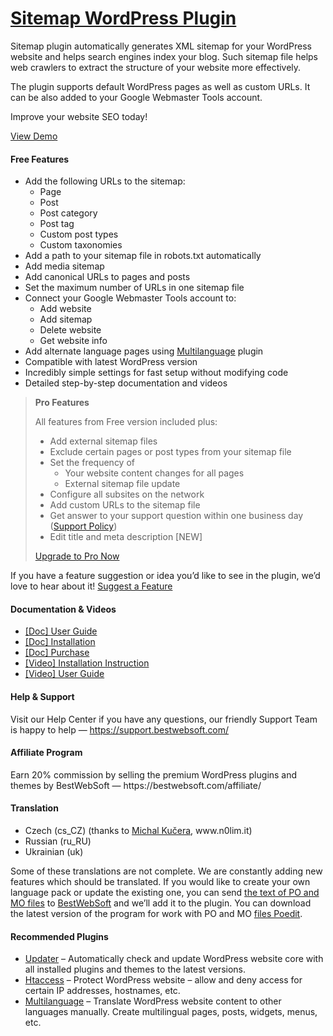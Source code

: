 <a href="https://bestwebsoft.com/products/wordpress/plugins/google-sitemap/" target=_blank>Sitemap WordPress Plugin</a>
========================

<p>Sitemap plugin automatically generates XML sitemap for your WordPress website and helps search engines index your blog. Such sitemap file helps web crawlers to extract the structure of your website more effectively.</p>
<p>The plugin supports default WordPress pages as well as custom URLs. It can be also added to your Google Webmaster Tools account.</p>
<p>Improve your website SEO today!</p>
<p><a href="https://bestwebsoft.com/demo-for-google-sitemap/?ref=readme" rel="nofollow ugc">View Demo</a></p>
<p><span class="embed-youtube" style="text-align:center; display: block;"></span></p>
<h4>Free Features</h4>
<ul>
<li>Add the following URLs to the sitemap:
<ul>
<li>Page</li>
<li>Post</li>
<li>Post category</li>
<li>Post tag</li>
<li>Custom post types</li>
<li>Custom taxonomies</li>
</ul>
</li>
<li>Add a path to your sitemap file in robots.txt automatically</li>
<li>Add media sitemap</li>
<li>Add canonical URLs to pages and posts</li>
<li>Set the maximum number of URLs in one sitemap file</li>
<li>Connect your Google Webmaster Tools account to:
<ul>
<li>Add website</li>
<li>Add sitemap</li>
<li>Delete website</li>
<li>Get website info</li>
</ul>
</li>
<li>Add alternate language pages using <a href="http://bestwebsoft.com/products/multilanguage/?k=9f9a6f0b1b0b0a093b99ad9ddb4d8759" rel="nofollow ugc">Multilanguage</a> plugin</li>
<li>Compatible with latest WordPress version</li>
<li>Incredibly simple settings for fast setup without modifying code</li>
<li>Detailed step-by-step documentation and videos</li>
</ul>
<blockquote>
<p><strong>Pro Features</strong></p>
<p>All features from Free version included plus:</p>
<ul>
<li>Add external sitemap files</li>
<li>Exclude certain pages or post types from your sitemap file</li>
<li>Set the frequency of
<ul>
<li>Your website content changes for all pages</li>
<li>External sitemap file update</li>
</ul>
</li>
<li>Configure all subsites on the network</li>
<li>Add custom URLs to the sitemap file</li>
<li>Get answer to your support question within one business day (<a href="https://bestwebsoft.com/support-policy/" rel="nofollow ugc">Support Policy</a>)</li>
<li>Edit title and meta description [NEW]</li>
</ul>
<p><a href="https://bestwebsoft.com/products/wordpress/plugins/google-sitemap/?k=8b735c0f7ca51187b5062d5e4f40058b" rel="nofollow ugc">Upgrade to Pro Now</a></p>
</blockquote>
<p>If you have a feature suggestion or idea you&#8217;d like to see in the plugin, we&#8217;d love to hear about it! <a href="https://support.bestwebsoft.com/hc/en-us/requests/new" rel="nofollow ugc">Suggest a Feature</a></p>
<h4>Documentation &amp; Videos</h4>
<ul>
<li><a href="https://bestwebsoft.com/documentation/sitemap/sitemap-user-guide/" rel="nofollow ugc">[Doc] User Guide</a></li>
<li><a href="https://bestwebsoft.com/documentation/how-to-install-a-wordpress-product/how-to-install-a-wordpress-plugin/" rel="nofollow ugc">[Doc] Installation</a></li>
<li><a href="https://bestwebsoft.com/documentation/how-to-purchase-a-wordpress-plugin/how-to-purchase-wordpress-plugin-from-bestwebsoft/" rel="nofollow ugc">[Doc] Purchase</a></li>
<li><a href="https://www.youtube.com/watch?v=NKlAnFTzNrQ" rel="nofollow ugc">[Video] Installation Instruction</a></li>
<li><a href="https://www.youtube.com/watch?v=hzz0_Yj4gaQ" rel="nofollow ugc">[Video] User Guide</a></li>
</ul>
<h4>Help &amp; Support</h4>
<p>Visit our Help Center if you have any questions, our friendly Support Team is happy to help — <a href="https://support.bestwebsoft.com/" rel="nofollow ugc">https://support.bestwebsoft.com/</a></p>
<h4>Affiliate Program</h4>
<p>Earn 20% commission by selling the premium WordPress plugins and themes by BestWebSoft — https://bestwebsoft.com/affiliate/</p>
<h4>Translation</h4>
<ul>
<li>Czech (cs_CZ) (thanks to <a href="mailto:&#107;&#117;&#x63;&#x65;&#114;&#x61;&#x6d;&#105;&#064;&#x67;&#109;&#097;&#x69;&#108;&#046;&#x63;&#x6f;&#109;" rel="nofollow ugc">Michal Kučera</a>, www.n0lim.it)</li>
<li>Russian (ru_RU)</li>
<li>Ukrainian (uk)</li>
</ul>
<p>Some of these translations are not complete. We are constantly adding new features which should be translated. If you would like to create your own language pack or update the existing one, you can send <a href="https://codex.wordpress.org/Translating_WordPress" rel="nofollow ugc">the text of PO and MO files</a> to <a href="https://support.bestwebsoft.com/hc/en-us/requests/new" rel="nofollow ugc">BestWebSoft</a> and we&#8217;ll add it to the plugin. You can download the latest version of the program for work with PO and MO <a href="http://www.poedit.net/download.php" rel="nofollow ugc">files Poedit</a>.</p>
<h4>Recommended Plugins</h4>
<ul>
<li><a href="https://bestwebsoft.com/products/wordpress/plugins/updater/?k=4b7b8eac2b35e12eaa2d51359f49cfb2" rel="nofollow ugc">Updater</a> &#8211; Automatically check and update WordPress website core with all installed plugins and themes to the latest versions.</li>
<li><a href="https://bestwebsoft.com/products/wordpress/plugins/htaccess/?k=6f8794059b2a6618808fa7ac6401ba6e" rel="nofollow ugc">Htaccess</a> &#8211; Protect WordPress website &#8211; allow and deny access for certain IP addresses, hostnames, etc.</li>
<li><a href="http://bestwebsoft.com/products/multilanguage/?k=9f9a6f0b1b0b0a093b99ad9ddb4d8759" rel="nofollow ugc">Multilanguage</a> &#8211; Translate WordPress website content to other languages manually. Create multilingual pages, posts, widgets, menus, etc.</li>
</ul>
